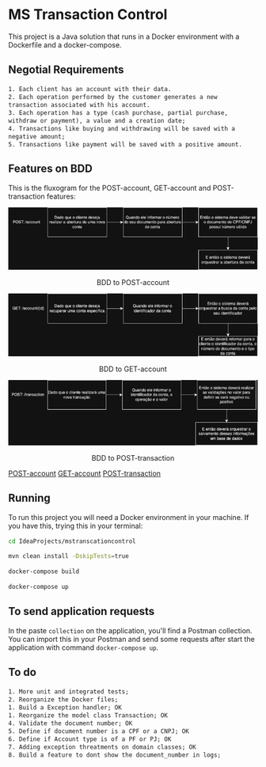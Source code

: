 
# MS Transaction Control

This project is a Java solution that runs in a Docker environment with a Dockerfile and a docker-compose.

## Negotial Requirements

```text
1. Each client has an account with their data.
2. Each operation performed by the customer generates a new transaction associated with his account.
3. Each operation has a type (cash purchase, partial purchase, withdraw or payment), a value and a creation date;
4. Transactions like buying and withdrawing will be saved with a negative amount;
5. Transactions like payment will be saved with a positive amount.
```

## Features on BDD

This is the fluxogram for the POST-account, GET-account and POST-transaction features:

<div align="center">
    <img src="./doc/post-account.png" alt="BDD to POST-account">
    <p>BDD to POST-account</p>
</div>

<div align="center">
    <img src="./doc/get-account.png" alt="BDD to GET-account">
    <p>BDD to GET-account</p>
</div>

<div align="center">
    <img src="./doc/post-transaction.png" alt="BDD to POST-transaction">
    <p>BDD to POST-transaction</p>
</div>

[POST-account](./doc/post-account.png)
[GET-account](./doc/get-account.png)
[POST-transaction](./doc/post-transaction.png)

## Running

To run this project you will need a Docker environment in your machine. If you have this, trying this in your terminal:

```bash
cd IdeaProjects/mstranscationcontrol
```

```bash
mvn clean install -DskipTests=true
```

```bash
docker-compose build
```

```bash
docker-compose up
```

## To send application requests

In the paste `collection` on the application, you'll find a Postman collection. You can import this in your Postman and send some requests after start the application with command `docker-compose up`.

## To do

```text
1. More unit and integrated tests;
2. Reorganize the Docker files;
1. Build a Exception handler; OK
1. Reorganize the model class Transaction; OK
4. Validate the document number; OK
5. Define if document number is a CPF or a CNPJ; OK
6. Define if Account type is of a PF or PJ; OK
7. Adding exception threatments on domain classes; OK
8. Build a feature to dont show the document_number in logs;
```
